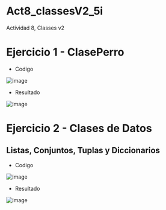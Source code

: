 # Act8_classesV2_5i
Actividad 8, Classes v2

# Ejercicio 1 - ClasePerro

- Codigo

![image](https://github.com/user-attachments/assets/89850087-feea-4df9-8ef2-8a4030b025be)

- Resultado

![image](https://github.com/user-attachments/assets/11fb4955-b568-4420-8d82-041b6ac29590)


# Ejercicio 2 - Clases de Datos

## Listas, Conjuntos, Tuplas y Diccionarios

- Codigo

![image](https://github.com/user-attachments/assets/6e1465b9-a4aa-495a-b140-efb714f8fd1b)

- Resultado

![image](https://github.com/user-attachments/assets/7f37eefe-c5b3-4854-a35c-a3d069ef568e)

